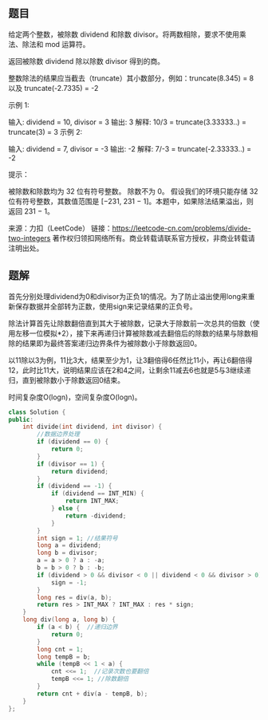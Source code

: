 ## 题目

给定两个整数，被除数 dividend 和除数 divisor。将两数相除，要求不使用乘法、除法和 mod 运算符。

返回被除数 dividend 除以除数 divisor 得到的商。

整数除法的结果应当截去（truncate）其小数部分，例如：truncate(8.345) = 8 以及 truncate(-2.7335) = -2

 

示例 1:

输入: dividend = 10, divisor = 3
输出: 3
解释: 10/3 = truncate(3.33333..) = truncate(3) = 3
示例 2:

输入: dividend = 7, divisor = -3
输出: -2
解释: 7/-3 = truncate(-2.33333..) = -2


提示：

被除数和除数均为 32 位有符号整数。
除数不为 0。
假设我们的环境只能存储 32 位有符号整数，其数值范围是 [−231,  231 − 1]。本题中，如果除法结果溢出，则返回 231 − 1。

来源：力扣（LeetCode）
链接：https://leetcode-cn.com/problems/divide-two-integers
著作权归领扣网络所有。商业转载请联系官方授权，非商业转载请注明出处。

## 题解

首先分别处理dividend为0和divisor为正负1的情况。为了防止溢出使用long来重新保存数据并全部转为正数，使用sign来记录结果的正负号。

除法计算首先让除数翻倍直到其大于被除数，记录大于除数前一次总共的倍数（使用左移一位模拟*2），接下来再递归计算被除数减去翻倍后的除数的结果与除数相除的结果即为最终答案递归边界条件为被除数小于除数返回0。

以11除以3为例，11比3大，结果至少为1，让3翻倍得6任然比11小，再让6翻倍得12，此时比11大，说明结果应该在2和4之间，让剩余11减去6也就是5与3继续递归，直到被除数小于除数返回0结束。

时间复杂度O(logn)，空间复杂度O(logn)。

```c++
class Solution {
public:
    int divide(int dividend, int divisor) {
        //数据边界处理
        if (dividend == 0) {
            return 0;
        }
        if (divisor == 1) {
            return dividend;
        }
        if (dividend == -1) {
            if (dividend == INT_MIN) {
                return INT_MAX;
            } else {
                return -dividend;
            }
        }
        int sign = 1; //结果符号
        long a = dividend;
        long b = divisor;
        a = a > 0 ? a : -a;
        b = b > 0 ? b : -b;
        if (dividend > 0 && divisor < 0 || dividend < 0 && divisor > 0) {
            sign = -1;
        }
        long res = div(a, b);
        return res > INT_MAX ? INT_MAX : res * sign;
    }
    long div(long a, long b) {
        if (a < b) {  //递归边界
            return 0;
        }
        long cnt = 1;
        long tempB = b;
        while (tempB << 1 < a) {
            cnt <<= 1;  //记录次数也要翻倍
            tempB <<= 1; //除数翻倍
        }
        return cnt + div(a - tempB, b);
    }
};
```

